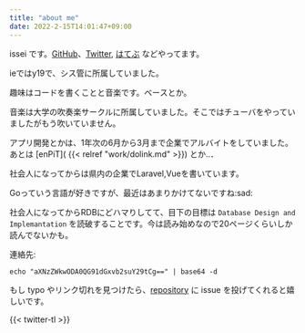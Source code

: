 ```yaml
---
title: "about me"
date: 2022-2-15T14:01:47+09:00
---
```



issei です。[GitHub](https://github.com/Issei0804-ie)、[Twitter](https://twitter.com/iLP_isse), [はてぶ](https://issei-ie.hatenablog.com/) などやってます。

ieではy19で、シス管に所属していました。

趣味はコードを書くことと音楽です。ベースとか。

音楽は大学の吹奏楽サークルに所属していました。そこではチューバをやっていましたがもう吹いていません。

アプリ開発とかは、1年次の6月から3月まで企業でアルバイトをしていました。
あとは [enPiT]( {{< relref "work/dolink.md" >}}) とか..．

社会人になってからは県内の企業でLaravel,Vueを書いています。

Goっていう言語が好きですが、最近はあまりかけてないですね:sad:

社会人になってからRDBにどハマりしてて、目下の目標は `Database Design and Implemantation` を読破することです。今は読み始めなので20ページくらいしか読んでないかも。


連絡先:

 `echo "aXNzZWkwODA0QG91dGxvb2suY29tCg==" | base64 -d`


もし typo やリンク切れを見つけたら、[repository](https://github.com/Issei0804-ie/blog) に issue を投げてくれると嬉しいです。

{{< twitter-tl >}}
